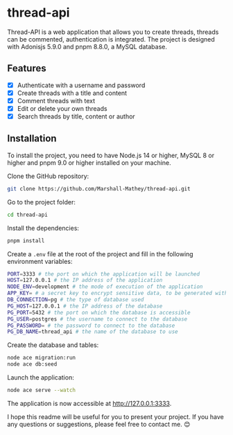 # thread-api

Thread-API is a web application that allows you to create threads, threads can be commented, authentication is integrated. The project is designed with Adonisjs 5.9.0 and pnpm 8.8.0, a MySQL database.

## Features

- [x] Authenticate with a username and password
- [x] Create threads with a title and content 
- [x] Comment threads with text
- [x] Edit or delete your own threads
- [x] Search threads by title, content or author

## Installation

To install the project, you need to have Node.js 14 or higher, MySQL 8 or higher and pnpm 9.0 or higher installed on your machine.

Clone the GitHub repository:

```bash
git clone https://github.com/Marshall-Mathey/thread-api.git
```

Go to the project folder:

```bash
cd thread-api
```

Install the dependencies:

```bash
pnpm install
```

Create a `.env` file at the root of the project and fill in the following environment variables:

```bash
PORT=3333 # the port on which the application will be launched
HOST=127.0.0.1 # the IP address of the application
NODE_ENV=development # the mode of execution of the application
APP_KEY= # a secret key to encrypt sensitive data, to be generated with the command `node ace generate:key`
DB_CONNECTION=pg # the type of database used
PG_HOST=127.0.0.1 # the IP address of the database
PG_PORT=5432 # the port on which the database is accessible
PG_USER=postgres # the username to connect to the database
PG_PASSWORD= # the password to connect to the database
PG_DB_NAME=thread_api # the name of the database to use
```

Create the database and tables:

```bash
node ace migration:run
node ace db:seed
```

Launch the application:

```bash
node ace serve --watch
```

The application is now accessible at http://127.0.0.1:3333.


I hope this readme will be useful for you to present your project. If you have any questions or suggestions, please feel free to contact me. 😊
